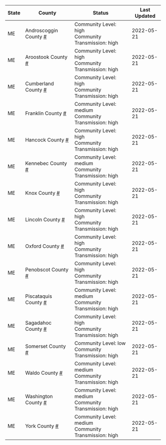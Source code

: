 State | County | Status | Last Updated
--- | --- | --- | --- 
ME | Androscoggin County <a href="#androscoggin_county">#</a> | <a name="androscoggin_county"></a>Community Level: high<br/>Community Transmission: high | 2022-05-21
ME | Aroostook County <a href="#aroostook_county">#</a> | <a name="aroostook_county"></a>Community Level: high<br/>Community Transmission: high | 2022-05-21
ME | Cumberland County <a href="#cumberland_county">#</a> | <a name="cumberland_county"></a>Community Level: high<br/>Community Transmission: high | 2022-05-21
ME | Franklin County <a href="#franklin_county">#</a> | <a name="franklin_county"></a>Community Level: medium<br/>Community Transmission: high | 2022-05-21
ME | Hancock County <a href="#hancock_county">#</a> | <a name="hancock_county"></a>Community Level: high<br/>Community Transmission: high | 2022-05-21
ME | Kennebec County <a href="#kennebec_county">#</a> | <a name="kennebec_county"></a>Community Level: medium<br/>Community Transmission: high | 2022-05-21
ME | Knox County <a href="#knox_county">#</a> | <a name="knox_county"></a>Community Level: high<br/>Community Transmission: high | 2022-05-21
ME | Lincoln County <a href="#lincoln_county">#</a> | <a name="lincoln_county"></a>Community Level: high<br/>Community Transmission: high | 2022-05-21
ME | Oxford County <a href="#oxford_county">#</a> | <a name="oxford_county"></a>Community Level: high<br/>Community Transmission: high | 2022-05-21
ME | Penobscot County <a href="#penobscot_county">#</a> | <a name="penobscot_county"></a>Community Level: high<br/>Community Transmission: high | 2022-05-21
ME | Piscataquis County <a href="#piscataquis_county">#</a> | <a name="piscataquis_county"></a>Community Level: medium<br/>Community Transmission: high | 2022-05-21
ME | Sagadahoc County <a href="#sagadahoc_county">#</a> | <a name="sagadahoc_county"></a>Community Level: high<br/>Community Transmission: high | 2022-05-21
ME | Somerset County <a href="#somerset_county">#</a> | <a name="somerset_county"></a>Community Level: low<br/>Community Transmission: high | 2022-05-21
ME | Waldo County <a href="#waldo_county">#</a> | <a name="waldo_county"></a>Community Level: medium<br/>Community Transmission: high | 2022-05-21
ME | Washington County <a href="#washington_county">#</a> | <a name="washington_county"></a>Community Level: medium<br/>Community Transmission: high | 2022-05-21
ME | York County <a href="#york_county">#</a> | <a name="york_county"></a>Community Level: medium<br/>Community Transmission: high | 2022-05-21
